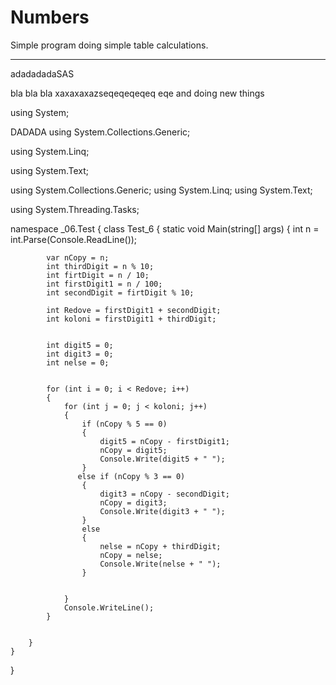 # Numbers
Simple program doing simple table calculations.

-----------------------------------------------

adadadadaSAS


bla bla bla xaxaxaxazseqeqeqeqeq
eqe
and doing new things


using System;


DADADA
using System.Collections.Generic;


using System.Linq;


using System.Text;



using System.Collections.Generic;
using System.Linq;
using System.Text;

using System.Threading.Tasks;

namespace _06.Test
{
    class Test_6
    {
        static void Main(string[] args)
        {
            int n = int.Parse(Console.ReadLine());


            var nCopy = n;
            int thirdDigit = n % 10; 
            int firtDigit = n / 10;
            int firstDigit1 = n / 100; 
            int secondDigit = firtDigit % 10;
            
            int Redove = firstDigit1 + secondDigit;
            int koloni = firstDigit1 + thirdDigit;


            int digit5 = 0;
            int digit3 = 0;
            int nelse = 0;


            for (int i = 0; i < Redove; i++)
            {
                for (int j = 0; j < koloni; j++)
                {
                    if (nCopy % 5 == 0)
                    {
                        digit5 = nCopy - firstDigit1;
                        nCopy = digit5;
                        Console.Write(digit5 + " ");
                    }
                   else if (nCopy % 3 == 0)
                    {
                        digit3 = nCopy - secondDigit;
                        nCopy = digit3;
                        Console.Write(digit3 + " ");
                    }
                    else
                    {
                        nelse = nCopy + thirdDigit;
                        nCopy = nelse;
                        Console.Write(nelse + " ");
                    }
                   
                   
                }
                Console.WriteLine();
            }

           
        }
    }
}

